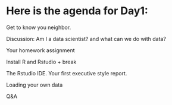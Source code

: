 

Here is the agenda for Day1:
===

Get to know you neighbor.

Discussion: Am I a data scientist? and what can we do with data?

Your homework assignment

Install R and Rstudio + break

The Rstudio IDE. Your first executive style report.

Loading your own data

Q&A
